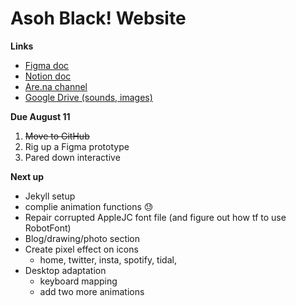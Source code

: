 # Asoh Black! Website

**Links**
- [Figma doc](https://www.figma.com/file/PuNKFsynpnOjKsdFWbtLB0Eq/Asoh-Black!?node-id=0%3A1)
- [Notion doc](https://www.notion.so/seancaat/Asoh-Black-Website-bad7280621b743a8b688096ab0d414b5)
- [Are.na channel](https://www.are.na/sean-catangui/asoh-black)
- [Google Drive (sounds, images)](https://drive.google.com/drive/u/1/folders/1KSWYhWFKySBS9Rdtzbx7ObDj1qBJS0QX)

**Due August 11**
1. ~~Move to GitHub~~
2. Rig up a Figma prototype
3. Pared down interactive 

**Next up**
- Jekyll setup
- complie animation functions 😓
- Repair corrupted AppleJC font file (and figure out how tf to use RobotFont)
- Blog/drawing/photo section
- Create pixel effect on icons
  - home, twitter, insta, spotify, tidal, 
- Desktop adaptation
  - keyboard mapping
  - add two more animations
